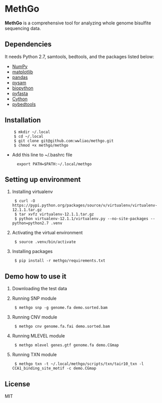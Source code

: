 # MethGo
**MethGo** is a comprehensive tool for analyzing whole genome bisulfite sequencing data.

## Dependencies
It needs Python 2.7, samtools, bedtools, and the packages listed below:
- [NumPy](http://www.numpy.org/)
- [matplotlib](http://matplotlib.org/)
- [pandas](http://pandas.pydata.org/)
- [pysam](http://pysam.readthedocs.org/)
- [biopython](http://biopython.org/)
- [pyfasta](https://pypi.python.org/pypi/pyfasta/)
- [Cython](http://cython.org/)
- [pybedtools](https://pythonhosted.org/pybedtools/)

## Installation

        $ mkdir ~/.local
        $ cd ~/.local
        $ git clone git@github.com:wwliao/methgo.git
        $ chmod +x methgo/methgo

- Add this line to ~/.bashrc file

        export PATH=$PATH:~/.local/methgo

## Setting up environment
1. Installing virtualenv

        $ curl -O https://pypi.python.org/packages/source/v/virtualenv/virtualenv-12.1.1.tar.gz
        $ tar xvfz virtualenv-12.1.1.tar.gz
        $ python virtualenv-12.1.1/virtualenv.py --no-site-packages --python=python2.7 .venv

2. Activating the virtual environment

        $ source .venv/bin/activate

3. Installing packages

        $ pip install -r methgo/requirements.txt

## Demo how to use it
1. Downloading the test data
2. Running SNP module

        $ methgo snp -g genome.fa demo.sorted.bam

3. Running CNV module

        $ methgo cnv genome.fa.fai demo.sorted.bam

4. Running MLEVEL module

        $ methgo mlevel genes.gtf genome.fa demo.CGmap

5. Running TXN module

        $ methgo txn -t ~/.local/methgo/scripts/txn/tair10_txn -l CCA1_binding_site_motif -c demo.CGmap

## License
MIT
